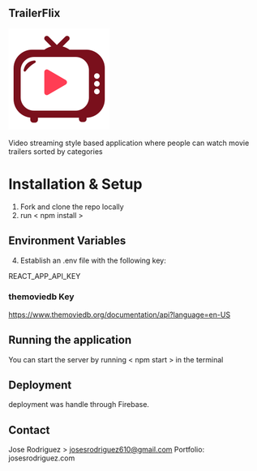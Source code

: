 ## TrailerFlix

![logo](public/logo.png)

Video streaming style based application where people can watch movie trailers sorted by categories

# Installation & Setup

1. Fork and clone the repo locally
2. run < npm install >

## Environment Variables

4. Establish an .env file with the following key:

REACT_APP_API_KEY

### themoviedb Key

https://www.themoviedb.org/documentation/api?language=en-US

## Running the application

You can start the server by running < npm start > in the terminal

## Deployment

deployment was handle through Firebase.

## Contact

Jose Rodriguez > josesrodriguez610@gmail.com
Portfolio: josesrodriguez.com
